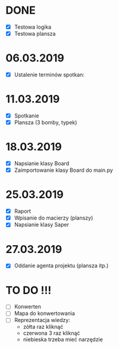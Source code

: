 # DONE
-   [x] Testowa logika
-   [x] Testowa plansza

# 06.03.2019
-   [x] Ustalenie terminów spotkan:

# 11.03.2019
-   [x] Spotkanie
-   [x] Plansza (3 bomby, typek)

# 18.03.2019
-   [x] Napsianie klasy Board
-   [x] Zaimportowanie klasy Board do main.py

# 25.03.2019 
-   [x] Raport
-   [x] Wpisanie do macierzy (planszy)
-   [x] Napsianie klasy Saper

# 27.03.2019
-   [x] Oddanie agenta projektu (plansza itp.)

# TO DO !!! 
- [ ] Konwerten
- [ ] Mapa do konwertowania
- [ ] Reprezentacja wiedzy:
	 * zółta raz kliknąć
 	 * czerwona 3 raz kliknąć
 	 * niebieska trzeba mieć narzędzie

